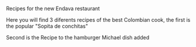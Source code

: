 Recipes for the new Endava restaurant

Here you will find 3 diferents recipes of the best Colombian cook, the first is the popular "Sopita de conchitas"

Second is the Recipe to the hamburger
Michael dish added